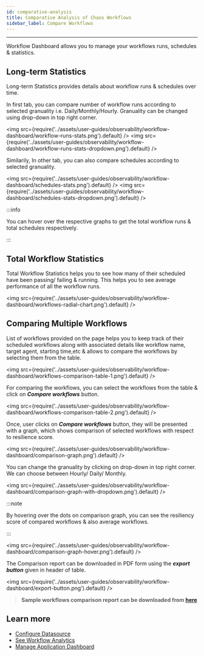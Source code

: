 ```yaml
---
id: comparative-analysis
title: Comparative Analysis of Chaos Workflows
sidebar_label: Compare Workflows
---
```


---

Workflow Dashboard allows you to manage your workflows runs, schedules & statistics.

## Long-term Statistics

Long-term Statistics provides details about workflow runs & schedules over time.

In first tab, you can compare number of workflow runs according to selected granuality i.e. Daily/Monthly/Hourly. Granuality can be changed using drop-down in top right corner.

<img src={require('../assets/user-guides/observability/workflow-dashboard/workflow-runs-stats.png').default} />
<img src={require('../assets/user-guides/observability/workflow-dashboard/workflow-runs-stats-dropdown.png').default} />

Similarily, In other tab, you can also compare schedules according to selected granuality.

<img src={require('../assets/user-guides/observability/workflow-dashboard/schedules-stats.png').default} />
<img src={require('../assets/user-guides/observability/workflow-dashboard/schedules-stats-dropdown.png').default} />

:::info

You can hover over the respective graphs to get the total workflow runs & total schedules respectively.

:::

## Total Workflow Statistics

Total Workflow Statistics helps you to see how many of their scheduled have been passing/ failing & running. This helps you to see average performance of all the workflow runs.

<img src={require('../assets/user-guides/observability/workflow-dashboard/workflows-radial-chart.png').default} />

## Comparing Multiple Workflows

List of workflows provided on the page helps you to keep track of their scheduled workflows along with associated details like workflow name, target agent, starting time,etc & allows to compare the workflows by selecting them from the table.

<img src={require('../assets/user-guides/observability/workflow-dashboard/workflows-comparison-table-1.png').default} />

For comparing the workflows, you can select the workflows from the table & click on _**Compare workflows**_ button.

<img src={require('../assets/user-guides/observability/workflow-dashboard/workflows-comparison-table-2.png').default} />

Once, user clicks on _**Compare workflows**_ button, they will be presented with a graph, which shows comparison of selected workflows with respect to resilience score.

<img src={require('../assets/user-guides/observability/workflow-dashboard/comparison-graph.png').default} />

You can change the granuality by clicking on drop-down in top right corner. We can choose between Hourly/ Daily/ Monthly.

<img src={require('../assets/user-guides/observability/workflow-dashboard/comparison-graph-with-dropdown.png').default} />

:::note

By hovering over the dots on comparison graph, you can see the resiliency score of compared workflows & also average workflows.

:::

<img src={require('../assets/user-guides/observability/workflow-dashboard/comparison-graph-hover.png').default} />

The Comparison report can be downloaded in PDF form using the _**export button**_ given in header of table.

<img src={require('../assets/user-guides/observability/workflow-dashboard/export-button.png').default} />

> **Sample workflows comparison report can be downloaded from [here](../assets/chaos-center-analytics.pdf)**

## Learn more

- [Configure Datasource](configure-datasource)
- [See Workflow Analytics](analyze-workflow)
- [Manage Application Dashboard](manage-app-dashboard)

